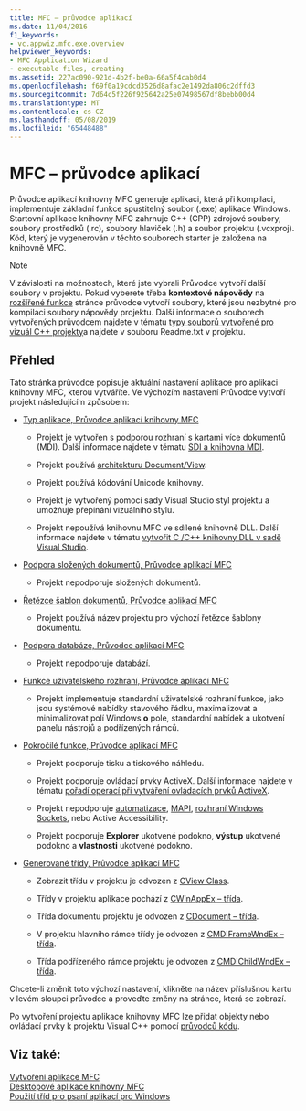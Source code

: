 ```yaml
---
title: MFC – průvodce aplikací
ms.date: 11/04/2016
f1_keywords:
- vc.appwiz.mfc.exe.overview
helpviewer_keywords:
- MFC Application Wizard
- executable files, creating
ms.assetid: 227ac090-921d-4b2f-be0a-66a5f4cab0d4
ms.openlocfilehash: f69f0a19cdcd3526d8afac2e1492da806c2dffd3
ms.sourcegitcommit: 7d64c5f226f925642a25e07498567df8bebb00d4
ms.translationtype: MT
ms.contentlocale: cs-CZ
ms.lasthandoff: 05/08/2019
ms.locfileid: "65448488"
---
```

# <a name="mfc-application-wizard"></a>MFC – průvodce aplikací

Průvodce aplikací knihovny MFC generuje aplikaci, která při kompilaci, implementuje základní funkce spustitelný soubor (.exe) aplikace Windows. Startovní aplikace knihovny MFC zahrnuje C++ (CPP) zdrojové soubory, soubory prostředků (.rc), soubory hlaviček (.h) a soubor projektu (.vcxproj). Kód, který je vygenerován v těchto souborech starter je založena na knihovně MFC.

> [!NOTE]
>  V závislosti na možnostech, které jste vybrali Průvodce vytvoří další soubory v projektu. Pokud vyberete třeba **kontextové nápovědy** na [rozšířené funkce](../../mfc/reference/advanced-features-mfc-application-wizard.md) stránce průvodce vytvoří soubory, které jsou nezbytné pro kompilaci soubory nápovědy projektu. Další informace o souborech vytvořených průvodcem najdete v tématu [typy souborů vytvořené pro vizuál C++ projekty](../../build/reference/file-types-created-for-visual-cpp-projects.md)a najdete v souboru Readme.txt v projektu.

## <a name="overview"></a>Přehled

Tato stránka průvodce popisuje aktuální nastavení aplikace pro aplikaci knihovny MFC, kterou vytváříte. Ve výchozím nastavení Průvodce vytvoří projekt následujícím způsobem:

- [Typ aplikace, Průvodce aplikací knihovny MFC](../../mfc/reference/application-type-mfc-application-wizard.md)

   - Projekt je vytvořen s podporou rozhraní s kartami více dokumentů (MDI). Další informace najdete v tématu [SDI a knihovna MDI](../../mfc/sdi-and-mdi.md).

   - Projekt používá [architekturu Document/View](../../mfc/document-view-architecture.md).

   - Projekt používá kódování Unicode knihovny.

   - Projekt je vytvořený pomocí sady Visual Studio styl projektu a umožňuje přepínání vizuálního stylu.

   - Projekt nepoužívá knihovnu MFC ve sdílené knihovně DLL. Další informace najdete v tématu [vytvořit C /C++ knihovny DLL v sadě Visual Studio](../../build/dlls-in-visual-cpp.md).

- [Podpora složených dokumentů, Průvodce aplikací MFC](../../mfc/reference/compound-document-support-mfc-application-wizard.md)

   - Projekt nepodporuje složených dokumentů.

- [Řetězce šablon dokumentů, Průvodce aplikací MFC](../../mfc/reference/document-template-strings-mfc-application-wizard.md)

   - Projekt používá název projektu pro výchozí řetězce šablony dokumentu.

- [Podpora databáze, Průvodce aplikací MFC](../../mfc/reference/database-support-mfc-application-wizard.md)

   - Projekt nepodporuje databází.

- [Funkce uživatelského rozhraní, Průvodce aplikací MFC](../../mfc/reference/user-interface-features-mfc-application-wizard.md)

   - Projekt implementuje standardní uživatelské rozhraní funkce, jako jsou systémové nabídky stavového řádku, maximalizovat a minimalizovat polí Windows **o** pole, standardní nabídek a ukotvení panelu nástrojů a podřízených rámců.

- [Pokročilé funkce, Průvodce aplikací MFC](../../mfc/reference/advanced-features-mfc-application-wizard.md)

   - Projekt podporuje tisku a tiskového náhledu.

   - Projekt podporuje ovládací prvky ActiveX. Další informace najdete v tématu [pořadí operací při vytváření ovládacích prvků ActiveX](../../mfc/sequence-of-operations-for-creating-activex-controls.md).

   - Projekt nepodporuje [automatizace](../../mfc/automation.md), [MAPI](../../mfc/mapi-support-in-mfc.md), [rozhraní Windows Sockets](../../mfc/windows-sockets-in-mfc.md), nebo Active Accessibility.

   - Projekt podporuje **Explorer** ukotvené podokno, **výstup** ukotvené podokno a **vlastnosti** ukotvené podokno.

- [Generované třídy, Průvodce aplikací MFC](../../mfc/reference/generated-classes-mfc-application-wizard.md)

   - Zobrazit třídu v projektu je odvozen z [CView Class](../../mfc/reference/cview-class.md).

   - Třídy v projektu aplikace pochází z [CWinAppEx – třída](../../mfc/reference/cwinappex-class.md).

   - Třída dokumentu projektu je odvozen z [CDocument – třída](../../mfc/reference/cdocument-class.md).

   - V projektu hlavního rámce třídy je odvozen z [CMDIFrameWndEx – třída](../../mfc/reference/cmdiframewndex-class.md).

   - Třída podřízeného rámce projektu je odvozen z [CMDIChildWndEx – třída](../../mfc/reference/cmdichildwndex-class.md).

Chcete-li změnit toto výchozí nastavení, klikněte na název příslušnou kartu v levém sloupci průvodce a proveďte změny na stránce, která se zobrazí.

Po vytvoření projektu aplikace knihovny MFC lze přidat objekty nebo ovládací prvky k projektu Visual C++ pomocí [průvodců kódu](../../ide/adding-functionality-with-code-wizards-cpp.md).

## <a name="see-also"></a>Viz také:

[Vytvoření aplikace MFC](../../mfc/reference/creating-an-mfc-application.md)<br/>
[Desktopové aplikace knihovny MFC](../../mfc/mfc-desktop-applications.md)<br/>
[Použití tříd pro psaní aplikací pro Windows](../../mfc/using-the-classes-to-write-applications-for-windows.md)
